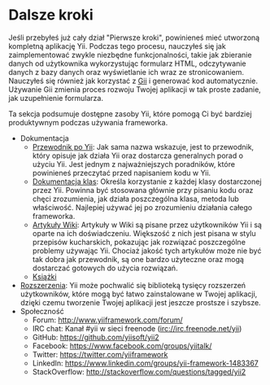 Dalsze kroki
=============

Jeśli przebyłeś już cały dział "Pierwsze kroki", powinieneś mieć utworzoną kompletną aplikację Yii. Podczas tego procesu, nauczyłeś się jak zaimplementować zwykle niezbędne 
funkcjonalności, takie jak zbieranie danych od użytkownika wykorzystując formularz HTML, odczytywanie danych z bazy danych oraz wyświetlanie ich wraz ze stronicowaniem.
Nauczyłeś się również jak korzystać z [Gii](https://github.com/yiisoft/yii2-gii/blob/master/docs/guide-pl/README.md) i generować kod automatycznie. Używanie Gii zmienia proces 
rozwoju Twojej aplikacji w tak proste zadanie, jak uzupełnienie formularza.

Ta sekcja podsumuje dostępne zasoby Yii, które pomogą Ci być bardziej produktywnym podczas używania frameworka.

* Dokumentacja
    - [Przewodnik po Yii](http://www.yiiframework.com/doc-2.0/guide-README.html):
      Jak sama nazwa wskazuje, jest to przewodnik, który opisuje jak działa Yii oraz dostarcza generalnych porad o użyciu Yii.
      Jest jednym z najważniejszych poradników, które powinieneś przeczytać przed napisaniem kodu w Yii.
    - [Dokumentacja klas](http://www.yiiframework.com/doc-2.0/index.html):
      Określa korzystanie z każdej klasy dostarczonej przez Yii. Powinna być stosowana głównie przy pisaniu kodu oraz chęci zrozumienia, jak działa poszczególna klasa, metoda lub 
      właściwość.
      Najlepiej używać jej po zrozumieniu działania całego frameworka.
    - [Artykuły Wiki](http://www.yiiframework.com/wiki/?tag=yii2):
      Artykuły w Wiki są pisane przez użytkowników Yii i są oparte na ich doświadczeniu. Większość z nich jest pisana w stylu przepisów kucharskich, pokazując jak rozwiązać poszczególne 
      problemy używając Yii.
      Chociaż jakość tych artykułów może nie być tak dobra jak przewodnik, są one bardzo użyteczne oraz mogą dostarczać gotowych do użycia rozwiązań.
    - [Książki](http://www.yiiframework.com/doc/)
* [Rozszerzenia](http://www.yiiframework.com/extensions/):
  Yii może pochwalić się biblioteką tysięcy rozszerzeń użytkowników, które mogą być łatwo zainstalowane w Twojej aplikacji, dzięki czemu tworzenie Twojej aplikacji jest jeszcze prostsze 
  i szybsze.
* Społeczność
    - Forum: <http://www.yiiframework.com/forum/>
    - IRC chat: Kanał #yii w sieci freenode (<irc://irc.freenode.net/yii>)
    - GitHub: <https://github.com/yiisoft/yii2>
    - Facebook: <https://www.facebook.com/groups/yiitalk/>
    - Twitter: <https://twitter.com/yiiframework>
    - LinkedIn: <https://www.linkedin.com/groups/yii-framework-1483367>
    - StackOverflow: <http://stackoverflow.com/questions/tagged/yii2>
